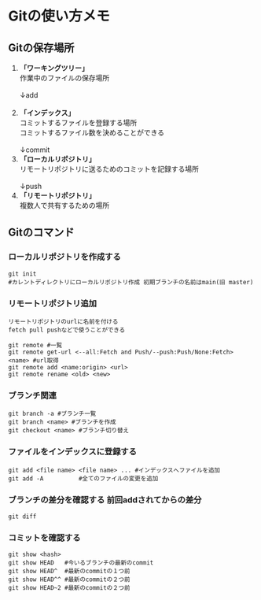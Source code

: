 # Gitの使い方メモ  
## Gitの保存場所  
1. **「ワーキングツリー」**  
作業中のファイルの保存場所  
<br>↓add<br><br>
1. **「インデックス」**  
コミットするファイルを登録する場所  
コミットするファイル数を決めることができる  
	<br>↓commit<br>
1. **「ローカルリポジトリ」**  
リモートリポジトリに送るためのコミットを記録する場所  
<br>↓push<br>  
1. **「リモートリポジトリ」**  
複数人で共有するための場所  

## Gitのコマンド  
### ローカルリポジトリを作成する  
```  
git init   
#カレントディレクトリにローカルリポジトリ作成 初期ブランチの名前はmain(旧 master)
```

### リモートリポジトリ追加  
	リモートリポジトリのurlに名前を付ける  
	fetch pull pushなどで使うことができる  
```  
git remote #一覧  
git remote get-url <--all:Fetch and Push/--push:Push/None:Fetch> <name> #url取得 
git remote add <name:origin> <url>
git remote rename <old> <new>
```  
### ブランチ関連  
```  
git branch -a #ブランチ一覧  
git branch <name> #ブランチを作成  
git checkout <name> #ブランチ切り替え  
```  

### ファイルをインデックスに登録する  
```  
git add <file name> <file name> ... #インデックスへファイルを追加  
git add -A          #全てのファイルの変更を追加  
```  
  
### ブランチの差分を確認する 前回addされてからの差分  
```  
git diff  
```  
  
### コミットを確認する  
```  
git show <hash>  
git show HEAD   #今いるブランチの最新のcommit  
git show HEAD^  #最新のcommitの１つ前  
git show HEAD^^ #最新のcommitの２つ前  
git show HEAD~2 #最新のcommitの２つ前  
```  